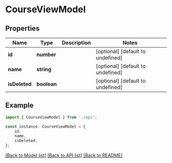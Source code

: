 # CourseViewModel


## Properties

Name | Type | Description | Notes
------------ | ------------- | ------------- | -------------
**id** | **number** |  | [optional] [default to undefined]
**name** | **string** |  | [optional] [default to undefined]
**isDeleted** | **boolean** |  | [optional] [default to undefined]

## Example

```typescript
import { CourseViewModel } from './api';

const instance: CourseViewModel = {
    id,
    name,
    isDeleted,
};
```

[[Back to Model list]](../README.md#documentation-for-models) [[Back to API list]](../README.md#documentation-for-api-endpoints) [[Back to README]](../README.md)
